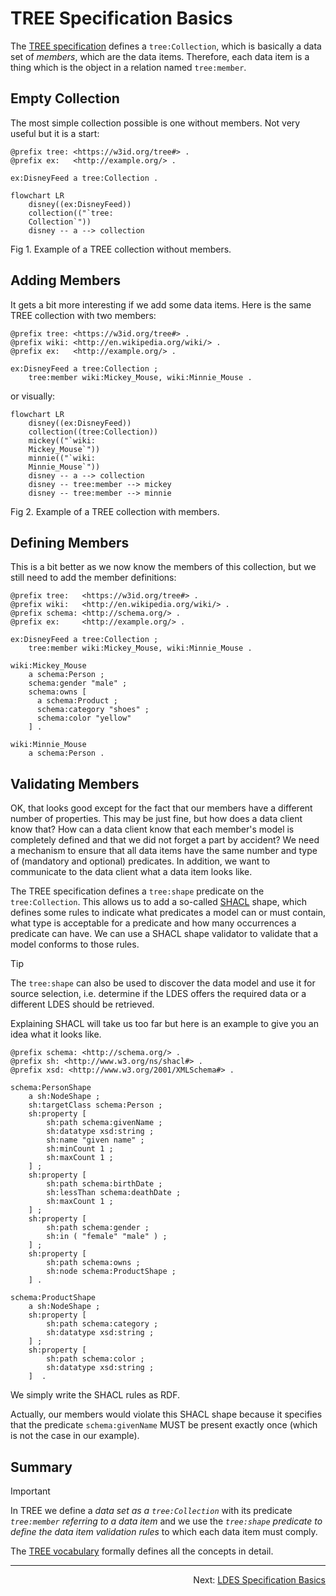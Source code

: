 # TREE Specification Basics
The [TREE specification](https://w3id.org/tree/specification) defines a `tree:Collection`, which is basically a data set of _members_, which are the data items. Therefore, each data item is a thing which is the object in a relation named `tree:member`.

## Empty Collection
The most simple collection possible is one without members. Not very useful but it is a start:
```
@prefix tree: <https://w3id.org/tree#> .
@prefix ex:   <http://example.org/> .

ex:DisneyFeed a tree:Collection .
```

```mermaid
flowchart LR
    disney((ex:DisneyFeed))
    collection(("`tree:
    Collection`"))
    disney -- a --> collection
```
Fig 1. Example of a TREE collection without members.

## Adding Members
It gets a bit more interesting if we add some data items. Here is the same TREE collection with two members:

```
@prefix tree: <https://w3id.org/tree#> .
@prefix wiki: <http://en.wikipedia.org/wiki/> .
@prefix ex:   <http://example.org/> .

ex:DisneyFeed a tree:Collection ;
    tree:member wiki:Mickey_Mouse, wiki:Minnie_Mouse .
```

or visually:

```mermaid
flowchart LR
    disney((ex:DisneyFeed))
    collection((tree:Collection))
    mickey(("`wiki:
    Mickey_Mouse`"))
    minnie(("`wiki:
    Minnie_Mouse`"))
    disney -- a --> collection
    disney -- tree:member --> mickey
    disney -- tree:member --> minnie
```
Fig 2. Example of a TREE collection with members.

## Defining Members
This is a bit better as we now know the members of this collection, but we still need to add the member definitions:
```
@prefix tree:   <https://w3id.org/tree#> .
@prefix wiki:   <http://en.wikipedia.org/wiki/> .
@prefix schema: <http://schema.org/> .
@prefix ex:     <http://example.org/> .

ex:DisneyFeed a tree:Collection ;
    tree:member wiki:Mickey_Mouse, wiki:Minnie_Mouse .

wiki:Mickey_Mouse 
    a schema:Person ;
    schema:gender "male" ;
    schema:owns [ 
      a schema:Product ; 
      schema:category "shoes" ; 
      schema:color "yellow" 
    ] .

wiki:Minnie_Mouse 
    a schema:Person .
```

## Validating Members
OK, that looks good except for the fact that our members have a different number of properties. This may be just fine, but how does a data client know that? How can a data client know that each member's model is completely defined and that we did not forget a part by accident? We need a mechanism to ensure that all data items have the same number and type of (mandatory and optional) predicates. In addition, we want to communicate to the data client what a data item looks like.

The TREE specification defines a `tree:shape` predicate on the `tree:Collection`. This allows us to add a so-called [SHACL](https://w3c.github.io/data-shapes/shacl/) shape, which defines some rules to indicate what predicates a model can or must contain, what type is acceptable for a predicate and how many occurrences a predicate can have. We can use a SHACL shape validator to validate that a model conforms to those rules.

> [!TIP]
> The `tree:shape` can also be used to discover the data model and use it for source selection, i.e. determine if the LDES offers the required data or a different LDES should be retrieved.

Explaining SHACL will take us too far but here is an example to give you an idea what it looks like.

```
@prefix schema: <http://schema.org/> .
@prefix sh: <http://www.w3.org/ns/shacl#> .
@prefix xsd: <http://www.w3.org/2001/XMLSchema#> .

schema:PersonShape
    a sh:NodeShape ;
    sh:targetClass schema:Person ;
    sh:property [
        sh:path schema:givenName ;
        sh:datatype xsd:string ;
        sh:name "given name" ;
        sh:minCount 1 ;
        sh:maxCount 1 ;
    ] ;
    sh:property [
        sh:path schema:birthDate ;
        sh:lessThan schema:deathDate ;
        sh:maxCount 1 ;
    ] ;
    sh:property [
        sh:path schema:gender ;
        sh:in ( "female" "male" ) ;
    ] ;
    sh:property [
        sh:path schema:owns ;
        sh:node schema:ProductShape ;
    ] .

schema:ProductShape
    a sh:NodeShape ;
    sh:property [
        sh:path schema:category ;
        sh:datatype xsd:string ;
    ] ;
    sh:property [
        sh:path schema:color ;
        sh:datatype xsd:string ;
    ]  .
```

We simply write the SHACL rules as RDF.

Actually, our members would violate this SHACL shape because it specifies that the predicate `schema:givenName` MUST be present exactly once (which is not the case in our example).

## Summary
> [!IMPORTANT]
> In TREE we define a _data set as a `tree:Collection`_ with its predicate _`tree:member` referring to a data item_ and we use the _`tree:shape` predicate to define the data item validation rules_ to which each data item must comply.

The [TREE vocabulary](https://cdn.jsdelivr.net/gh/treecg/specification@master/tree.ttl) formally defines all the concepts in detail.

---
<p align="right">Next: <a href="E-ldes-specs.md">LDES Specification Basics</a></p>
